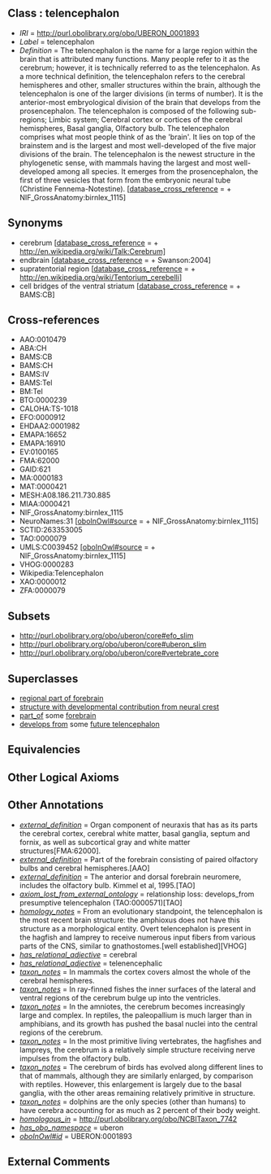 
## Class : telencephalon

 * *IRI* = http://purl.obolibrary.org/obo/UBERON_0001893
 * *Label* = telencephalon
 * *Definition* = The telencephalon is the name for a large region within the brain that is attributed many functions. Many people refer to it as the cerebrum; however, it is technically referred to as the telencephalon. As a more technical definition, the telencephalon refers to the cerebral hemispheres and other, smaller structures within the brain, although the telencephalon is one of the larger divisions (in terms of number). It is the anterior-most embryological division of the brain that develops from the prosencephalon. The telencephalon is composed of the following sub-regions; Limbic system; Cerebral cortex or cortices of the cerebral hemispheres, Basal ganglia, Olfactory bulb. The telencephalon comprises what most people think of as the 'brain'. It lies on top of the brainstem and is the largest and most well-developed of the five major divisions of the brain. The telencephalon is the newest structure in the phylogenetic sense, with mammals having the largest and most well-developed among all species. It emerges from the prosencephalon, the first of three vesicles that form from the embryonic neural tube (Christine Fennema-Notestine). [[database_cross_reference](../../ef/oboInOwl#hasDbXref.md) =  + NIF_GrossAnatomy:birnlex_1115]

## Synonyms

 * cerebrum [[database_cross_reference](../../ef/oboInOwl#hasDbXref.md) =  + http://en.wikipedia.org/wiki/Talk:Cerebrum]
 * endbrain [[database_cross_reference](../../ef/oboInOwl#hasDbXref.md) =  + Swanson:2004]
 * supratentorial region [[database_cross_reference](../../ef/oboInOwl#hasDbXref.md) =  + http://en.wikipedia.org/wiki/Tentorium_cerebelli]
 * cell bridges of the ventral striatum [[database_cross_reference](../../ef/oboInOwl#hasDbXref.md) =  + BAMS:CB]

## Cross-references

 * AAO:0010479
 * ABA:CH
 * BAMS:CB
 * BAMS:CH
 * BAMS:IV
 * BAMS:Tel
 * BM:Tel
 * BTO:0000239
 * CALOHA:TS-1018
 * EFO:0000912
 * EHDAA2:0001982
 * EMAPA:16652
 * EMAPA:16910
 * EV:0100165
 * FMA:62000
 * GAID:621
 * MA:0000183
 * MAT:0000421
 * MESH:A08.186.211.730.885
 * MIAA:0000421
 * NIF_GrossAnatomy:birnlex_1115
 * NeuroNames:31 [[oboInOwl#source](../../ce/oboInOwl#source.md) =  + NIF_GrossAnatomy:birnlex_1115]
 * SCTID:263353005
 * TAO:0000079
 * UMLS:C0039452 [[oboInOwl#source](../../ce/oboInOwl#source.md) =  + NIF_GrossAnatomy:birnlex_1115]
 * VHOG:0000283
 * Wikipedia:Telencephalon
 * XAO:0000012
 * ZFA:0000079

## Subsets

 * http://purl.obolibrary.org/obo/uberon/core#efo_slim
 * http://purl.obolibrary.org/obo/uberon/core#uberon_slim
 * http://purl.obolibrary.org/obo/uberon/core#vertebrate_core

## Superclasses

 * [regional part of forebrain](../../UBERON/80/UBERON_0002780.md)
 * [structure with developmental contribution from neural crest](../../UBERON/14/UBERON_0010314.md)
 * [part_of](../../BFO/50/BFO_0000050.md) some [forebrain](../../UBERON/90/UBERON_0001890.md)
 * [develops from](../../RO/02/RO_0002202.md) some [future telencephalon](../../UBERON/71/UBERON_0014371.md)

## Equivalencies


## Other Logical Axioms


## Other Annotations

 * *[external_definition](../../UBPROP/01/UBPROP_0000001.md)* = Organ component of neuraxis that has as its parts the cerebral cortex, cerebral white matter, basal ganglia, septum and fornix, as well as subcortical gray and white matter structures[FMA:62000].
 * *[external_definition](../../UBPROP/01/UBPROP_0000001.md)* = Part of the forebrain consisting of paired olfactory bulbs and cerebral hemispheres.[AAO]
 * *[external_definition](../../UBPROP/01/UBPROP_0000001.md)* = The anterior and dorsal forebrain neuromere, includes the olfactory bulb. Kimmel et al, 1995.[TAO]
 * *[axiom_lost_from_external_ontology](../../UBPROP/02/UBPROP_0000002.md)* = relationship loss: develops_from presumptive telencephalon (TAO:0000571)[TAO]
 * *[homology_notes](../../UBPROP/03/UBPROP_0000003.md)* = From an evolutionary standpoint, the telencephalon is the most recent brain structure: the amphioxus does not have this structure as a morphological entity. Overt telencephalon is present in the hagfish and lamprey to receive numerous input fibers from various parts of the CNS, similar to gnathostomes.[well established][VHOG]
 * *[has_relational_adjective](../../UBPROP/07/UBPROP_0000007.md)* = cerebral
 * *[has_relational_adjective](../../UBPROP/07/UBPROP_0000007.md)* = telenencephalic
 * *[taxon_notes](../../UBPROP/08/UBPROP_0000008.md)* = In mammals the cortex covers almost the whole of the cerebral hemispheres.
 * *[taxon_notes](../../UBPROP/08/UBPROP_0000008.md)* = In ray-finned fishes the inner surfaces of the lateral and ventral regions of the cerebrum bulge up into the ventricles.
 * *[taxon_notes](../../UBPROP/08/UBPROP_0000008.md)* = In the amniotes, the cerebrum becomes increasingly large and complex. In reptiles, the paleopallium is much larger than in amphibians, and its growth has pushed the basal nuclei into the central regions of the cerebrum.
 * *[taxon_notes](../../UBPROP/08/UBPROP_0000008.md)* = In the most primitive living vertebrates, the hagfishes and lampreys, the cerebrum is a relatively simple structure receiving nerve impulses from the olfactory bulb.
 * *[taxon_notes](../../UBPROP/08/UBPROP_0000008.md)* = The cerebrum of birds has evolved along different lines to that of mammals, although they are similarly enlarged, by comparison with reptiles. However, this enlargement is largely due to the basal ganglia, with the other areas remaining relatively primitive in structure.
 * *[taxon_notes](../../UBPROP/08/UBPROP_0000008.md)* = dolphins are the only species (other than humans) to have cerebra accounting for as much as 2 percent of their body weight.
 * *[homologous_in](../../core#homologous/in/core#homologous_in.md)* = http://purl.obolibrary.org/obo/NCBITaxon_7742
 * *[has_obo_namespace](../../ce/oboInOwl#hasOBONamespace.md)* = uberon
 * *[oboInOwl#id](../../id/oboInOwl#id.md)* = UBERON:0001893

## External Comments

